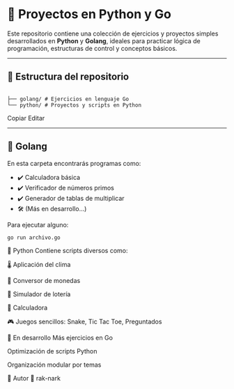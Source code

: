 # 🧠 Proyectos en Python y Go

Este repositorio contiene una colección de ejercicios y proyectos simples desarrollados en **Python** y **Golang**, ideales para practicar lógica de programación, estructuras de control y conceptos básicos.

---

## 📁 Estructura del repositorio
```

├── golang/ # Ejercicios en lenguaje Go 
└── python/ # Proyectos y scripts en Python
```


Copiar
Editar

---

## 🦫 Golang

En esta carpeta encontrarás programas como:

- ✔️ Calculadora básica
- ✔️ Verificador de números primos
- ✔️ Generador de tablas de multiplicar
- 🛠️ (Más en desarrollo...)

Para ejecutar alguno:

```bash
go run archivo.go
```
🐍 Python
Contiene scripts diversos como:

🌡️ Aplicación del clima

🔢 Conversor de monedas

🎲 Simulador de lotería

🧮 Calculadora

🎮 Juegos sencillos: Snake, Tic Tac Toe, Preguntados

🚧 En desarrollo
Más ejercicios en Go

Optimización de scripts Python

Organización modular por temas

💬 Autor
👤 rak-nark


